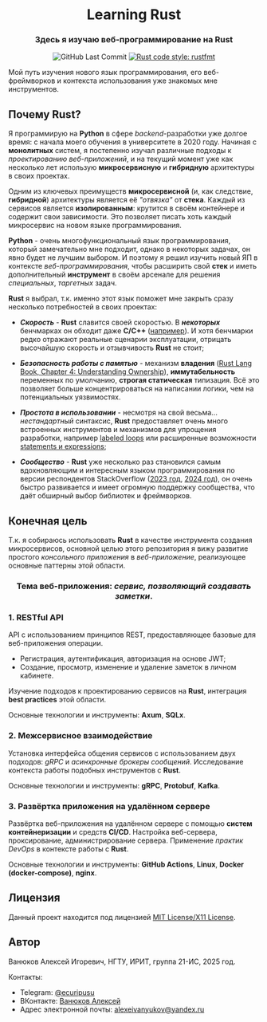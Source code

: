 <div align="center">
    <h1>
        <b>Learning Rust</b>
    </h1>
    <h3>
        Здесь я изучаю веб-программирование на Rust
    </h3>
    <img alt="GitHub Last Commit" src="https://img.shields.io/github/last-commit/alex6712/learning-rust?logo=GitHub">
    <a href="https://github.com/rust-lang/rustfmt">
        <img alt="Rust code style: rustfmt" src="https://img.shields.io/badge/code%20style-rustfmt-ffffff.svg">
    </a>
</div>

Мой путь изучения нового язык программирования, его веб-фреймворков и контекста использования уже знакомых мне инструментов.

## Почему Rust?

Я программирую на **Python** в сфере _backend_-разработки уже долгое время: с начала моего обучения в университете в 2020 году. Начиная с **монолитных** систем, я постепенно изучал различные подходы к _проектированию веб-приложений_, и на текущий момент уже как несколько лет использую **микросервисную** и **гибридную** архитектуры в своих проектах.

Одним из ключевых преимуществ **микросервисной** (и, как следствие, **гибридной**) архитектуры является её _"отвязка"_ от **стека**. Каждый из сервисов является **изолированным**: крутится в своём контейнере и содержит свои зависимости. Это позволяет писать хоть каждый микросервис на новом языке программирования.

**Python** - очень многофункциональный язык программирования, который замечательно мне подходит, однако в некоторых задачах, он явно будет не лучшим выбором. И поэтому я решил изучить новый ЯП в контексте _веб-программирования_, чтобы расширить свой **стек** и иметь дополнительный **инструмент** в своём арсенале для решения _специальных_, _таргетных_ задач.

**Rust** я выбрал, т.к. именно этот язык поможет мне закрыть сразу несколько потребностей в своих проектах:

- **_Скорость_** - **Rust** славится своей скоростью. В **_некоторых_** бенчмарках он обходит даже **C/C++** ([например](https://github.com/jabbalaci/SpeedTests)). И хотя бенчмарки редко отражают реальные сценарии эксплуатации, отрицать высочайшую скорость и отзывчивость **Rust** не стоит;

- **_Безопасность работы с памятью_** - механизм **владения** ([Rust Lang Book, Chapter 4: Understanding Ownership](https://doc.rust-lang.org/book/ch04-00-understanding-ownership.html)), **иммутабельность** переменных по умолчанию, **строгая статическая** типизация. Всё это позволяет больше концентрироваться на написании логики, чем на потенциальных уязвимостях.

- **_Простота в использовании_** - несмотря на свой весьма... _нестандартный_ синтаксис, **Rust** предоставляет очень много встроенных инструментов и механизмов для упрощения разработки, например [labeled loops](https://doc.rust-lang.org/book/ch03-05-control-flow.html#loop-labels-to-disambiguate-between-multiple-loops) или расширенные возможности [statements и expressions](https://doc.rust-lang.org/book/ch03-03-how-functions-work.html#statements-and-expressions);

- **_Сообщество_** - **Rust** уже несколько раз становился самым вдохновляющим и интересным языком программирования по версии респондентов StackOverflow ([2023 год](https://survey.stackoverflow.co/2023/#section-admired-and-desired-programming-scripting-and-markup-languages), [2024 год](https://survey.stackoverflow.co/2024/technology#2-programming-scripting-and-markup-languages)), он очень быстро развивается и имеет огромную поддержку сообщества, что даёт обширный выбор библиотек и фреймворков.

## Конечная цель

Т.к. я собираюсь использовать **Rust** в качестве инструмента создания микросервисов, основной целью этого репозитория я вижу развитие простого _консольного приложения_ в _веб-приложение_, реализующее основные паттерны этой области.

<div align="center"><h3>Тема веб-приложения: <b><i>сервис, позволяющий создавать заметки</i></b>.</h3></div>

### 1. RESTful API

API с использованием принципов REST, предоставляющее базовые для веб-приложения операции.
- Регистрация, аутентификация, авторизация на основе JWT;
- Создание, просмотр, изменение и удаление заметок в личном кабинете.

Изучение подходов к проектированию сервисов на **Rust**, интеграция **best practices** этой области.

Основные технологии и инструменты: **Axum**, **SQLx**.

### 2. Межсервисное взаимодействие

Установка интерфейса общения сервисов с использованием двух подходов: _gRPC_ и _асинхронные брокеры сообщений_. Исследование контекста работы подобных инструментов с **Rust**.

Основные технологии и инструменты: **gRPC**, **Protobuf**, **Kafka**.

### 3. Развёртка приложения на удалённом сервере

Развёртка веб-приложения на удалённом сервере с помощью **систем контейнеризации** и средств **CI/CD**. Настройка веб-сервера, проксирование, администрирование сервера. Применение _практик DevOps_ в контексте работы с **Rust**.

Основные технологии и инструменты: **GitHub Actions**, **Linux**, **Docker (docker-compose)**, **nginx**.

## Лицензия

Данный проект находится под лицензией [MIT License/X11 License](https://github.com/alex6712/learning-rust/blob/master/LICENSE).

## Автор

Ванюков Алексей Игоревич, НГТУ, ИРИТ, группа 21-ИС, 2025 год.

Контакты:
- Telegram: [@ecuripusu](https://t.me/ecuripusu)
- ВКонтакте: [Ванюков Алексей](https://vk.com/zerolevelmath)
- Адрес электронной почты: alexeivanyukov@yandex.ru
